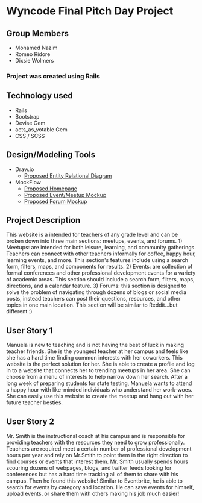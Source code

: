 # Wyncode Final Pitch Day Project

## Group Members

* Mohamed Nazim
* Romeo Ridore
* Dixsie Wolmers

### Project was created using Rails

## Technology used

* Rails
* Bootstrap
* Devise Gem
* acts_as_votable Gem
* CSS / SCSS

## Design/Modeling Tools

* Draw.io 
  * [Proposed Entity Relational Diagram](https://drive.google.com/file/d/154AFBZbxYKtD-LZzbHOpLdqnBG-FbkK_/view?usp=sharing)
* MockFlow
  * [Proposed Homepage](https://ibb.co/dkMwry)
  * [Proposed Event/Meetup Mockup](https://ibb.co/isSrPJ)
  * [Proposed Forum Mockup](https://ibb.co/c4SEdd)

## Project Description

This website is a intended for teachers of any grade level and can be broken down into three main sections: meetups, events, and forums. 1) Meetups: are intended for both leisure, learning, and community gatherings. Teachers can connect with other teachers informally for coffee, happy hour, learning events, and more. This section's features include using a search form, filters, maps, and components for results. 2) Events: are collection of formal conferences and other professional development events for a variety of academic areas. This section should include a search form, filters, maps, directions, and a calendar feature. 3) Forums: this section is designed to solve the problem of navigating through dozens of blogs or social media posts, instead teachers can post their questions, resources, and other topics in one main location. This section will be similar to Reddit...but different :)

## User Story 1

Manuela is new to teaching and is not having the best of luck in making teacher friends. She is the youngest teacher at her campus and feels like she has a hard time finding common interests with her coworkers. This website is the perfect solution for her. She is able to create a profile and log in to a website that connects her to trending meetups in her area. She can choose from a menu of interests to help narrow down her search. After a long week of preparing students for state testing, Manuela wants to attend a happy hour with like-minded individuals who understand her work-woes. She can easily use this website to create the meetup and hang out with her future teacher besties.

## User Story 2

 Mr. Smith is the instructional coach at his campus and is responsible for providing teachers with the resources they need to grow professionally. Teachers are required meet a certain number of professional development hours per year and rely on Mr.Smith to point them in the right direction to find courses or events that interest them. Mr. Smith usually spends hours scouring dozens of webpages, blogs, and twitter feeds looking for conferences but has a hard time tracking all of them to share with his campus. Then he found this website! Similar to Eventbrite, he is able to search for events by category and location. He can save events for himself, upload events, or share them with others making his job much easier!
